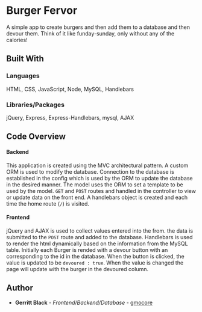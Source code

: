
# Burger Fervor

A simple app to create burgers and then add them to a database and then devour them. Think of it like funday-sunday, only without any of the calories!


## Built With

### Languages
HTML, CSS, JavaScript, Node, MySQL, Handlebars

### Libraries/Packages
jQuery, Express, Express-Handlebars, mysql, AJAX

## Code Overview
#### Backend
This application is created using the MVC architectural pattern. A custom ORM is used to modify the database. Connection to the database is established in the config which is used by the ORM to update the database in the desired manner. The model uses the ORM to set a template to be used by the model.   `GET` and `POST` routes and handled in the controller to view or update data on the front end.  A handlebars object is created and each time the home route (`/`) is visited. 
#### Frontend
jQuery and AJAX is used to collect values entered into the from. the data is submitted to the `POST` route and added to the database. Handlebars is used to render the html dynamically based on the information from the MySQL table. 
Initially each Burger is rended with a devour button with an corresponding to the id in the database. When the button is clicked, the value is updated to be `devoured : true`. When the value is changed the page will update with the burger in the devoured column. 

## Author

* **Gerritt Black** - *Frontend/Backend/Database* - [gmocore](https://github.com/gmocore)



